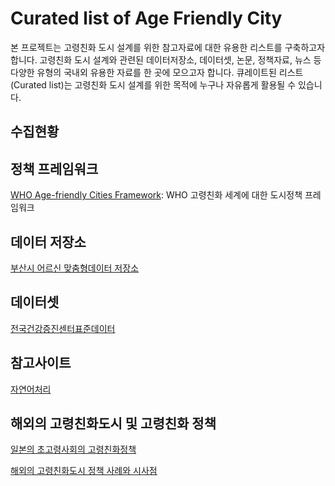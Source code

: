 # Curated list of Age Friendly City
본 프로젝트는 고령친화 도시 설계를 위한 참고자료에 대한 유용한 리스트를 구축하고자 합니다. 고령친화 도시 설계와 관련된 데이터저장소, 데이터셋, 논문, 정책자료, 뉴스 등 다양한 유형의 국내외 유용한 자료를 한 곳에 모으고자 합니다. 큐레이트된 리스트(Curated list)는 고령친화 도시 설계를 위한 목적에 누구나 자유롭게 활용될 수 있습니다. 

## 수집현황

## 정책 프레임워크
[WHO Age-friendly Cities Framework](https://extranet.who.int/agefriendlyworld/): WHO 고령친화 세계에 대한 도시정책 프레임워크

## 데이터 저장소
[부산시 어르신 맞춤형데이터 저장소](https://data.busan.go.kr/customData/list.nm?apitype=130)

## 데이터셋
[전국건강증진센터표준데이터](https://data.busan.go.kr/dataSet/detail.nm?contentId=10&publicdatapk=OA_SS00034)

## 참고사이트
[자연어처리](https://insikk.github.io/awesome-korean-nlp/)

## 해외의 고령친화도시 및 고령친화 정책
[일본의 초고령사회의 고령친화정책](http://www.100news.kr/7172)

[해외의 고령친화도시 정책 사례와 시사점](https://www.seoulsolution.kr/ko/content/2-%ED%95%B4%EC%99%B8%EC%9D%98-%EA%B3%A0%EB%A0%B9%EC%B9%9C%ED%99%94%EB%8F%84%EC%8B%9C-%EC%A0%95%EC%B1%85-%EC%82%AC%EB%A1%80%EC%99%80-%EC%8B%9C%EC%82%AC%EC%A0%90)
